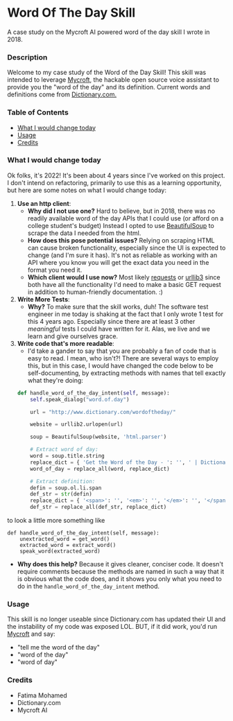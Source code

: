 
# Word Of The Day Skill
A case study on the Mycroft AI powered word of the day skill I wrote in 2018.

### Description 
Welcome to my case study of the Word of the Day Skill! This skill was intended to leverage [Mycroft](https://github.com/MycroftAI/mycroft-core), the hackable open source voice assistant to provide you the "word of the day" and its definition. Current words and definitions come from 
[Dictionary.com.](Dictionary.com)

### Table of Contents
 - [What I would change today](#what-i-would-change-today)
 - [Usage](#usage)
 - [Credits](#credits)

###  What I would change today
Ok folks, it's 2022! It's been about 4 years since I've worked on this project. I don't intend on refactoring, primarily to use this as a learning opportunity, but here are some notes on what I would change today:
1. **Use an http client**:
    - **Why did I not use one?** Hard to believe, but in 2018, there was no readily available word of the day APIs that I could use (or afford on a college student's budget) Instead I opted to use [BeautifulSoup](https://www.crummy.com/software/BeautifulSoup/bs4/doc/) to scrape the data I needed from the html. 
    - **How does this pose potential issues?** Relying on scraping HTML can cause broken functionality, especially since the UI is expected to change (and I'm sure it has). It's not as reliable as working with an API where you know you will get the exact data you need in the format you need it.
    - **Which client would I use now?** Most likely [requests](https://requests.readthedocs.io/en/latest/) or  [urllib3](https://urllib3.readthedocs.io/en/stable/) since both have all the functionality I'd need to make a basic GET request in addition to human-friendly documentation. :) 
2. **Write More Tests**:
   - **Why?** To make sure that the skill works, duh! The software test engineer in me today is shaking at the fact that I only wrote 1 test for this 4 years ago. Especially since there are at least 3 other *meaningful* tests I could have written for it. Alas, we live and we learn and give ourselves grace. 
3. **Write code that's more readable**:
    - I'd take a gander to say that you are probably a fan of code that is easy to read. I mean, who isn't?! There are several ways to employ this, but in this case, I would have changed the code below to be self-documenting, by extracting methods with names that tell exactly what they're doing:
    ``` python 
    def handle_word_of_the_day_intent(self, message):
        self.speak_dialog("word.of.day")

        url = "http://www.dictionary.com/wordoftheday/"

        website = urllib2.urlopen(url)

        soup = BeautifulSoup(website, 'html.parser')

        # Extract word of day:
        word = soup.title.string
        replace_dict = { 'Get the Word of the Day - ': '', ' | Dictionary.com': '' }
        word_of_day = replace_all(word, replace_dict)

        # Extract definition:
        defin = soup.ol.li.span
        def_str = str(defin)
        replace_dict = { '<span>': '', '<em>': '', '</em>': '', '</span>': ''}
        def_str = replace_all(def_str, replace_dict)
    ``` 
to look a little more something like
  

    def handle_word_of_the_day_intent(self, message):
        unextracted_word = get_word()
        extracted_word = extract_word()
        speak_word(extracted_word)
      

   - **Why does this help?** Because it gives cleaner, conciser code. It doesn't require comments because the methods are named in such a way that it is obvious what the code does, and it shows you only what you need to do in the `handle_word_of_the_day_intent` method.
   

###  Usage
This skill is no longer useable since Dictionary.com has updated their UI and the instability of my code was exposed LOL. BUT, if it did work, you'd run [Mycroft](https://github.com/MycroftAI/mycroft-core) and say:
* "tell me the word of the day"
* "word of the day"
* "word of day"

###  Credits 
* Fatima Mohamed
* Dictionary.com 
* Mycroft AI
